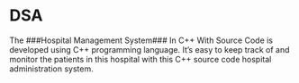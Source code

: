 # DSA
The ###Hospital Management System### In C++ With Source Code is developed using C++ programming language. It’s easy to keep track of and monitor the patients in this hospital with this C++ source code hospital administration system.
